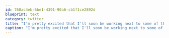 ```yaml
---
id: 768ac4eb-6be1-4391-90a6-cb1f1ce2892d
blueprint: text
category: twitter
title: "I'm pretty excited that I'll soon be working next to some of the most innovative ppl in the Okanagan @ORIC_Kelowna"
caption: "I'm pretty excited that I'll soon be working next to some of the most innovative ppl in the Okanagan @ORIC_Kelowna"
---
```

